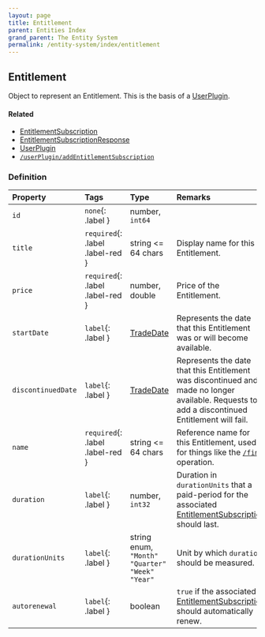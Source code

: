 ```yaml
---
layout: page
title: Entitlement
parent: Entities Index
grand_parent: The Entity System
permalink: /entity-system/index/entitlement
---
```


## Entitlement
Object to represent an Entitlement. This is the basis of a [UserPlugin]({{site.baseurl}}/entity-system/index/UserPlugin).

#### Related
- [EntitlementSubscription]({{site.baseurl}}/entity-system/index/EntitlementSubscription)
- [EntitlementSubscriptionResponse]({{site.baseurl}}/entity-system/index/EntitlementSubscriptionResponse)
- [UserPlugin]({{site.baseurl}}/entity-system/index/UserPlugin)
- [`/userPlugin/addEntitlementSubscription`]({{site.baseurl}}/all-ops/userPlugin/addEntitlementSubscription)

### Definition

| Property | Tags | Type | Remarks
|:---------|:-----|:-----|:-------
| `id` | `none`{: .label } | number, `int64` | 
| `title` | `required`{: .label .label-red } | string <= 64 chars | Display name for this Entitlement.
| `price` | `required`{: .label .label-red } | number, double | Price of the Entitlement.
| `startDate` | `label`{: .label } | [TradeDate]({{site.baseurl}}/entity-system/index/TradeDate) | Represents the date that this Entitlement was or will become available.
| `discontinuedDate` | `label`{: .label } | [TradeDate]({{site.baseurl}}/entity-system/index/TradeDate) | Represents the date that this Entitlement was discontinued and made no longer available. Requests to add a discontinued Entitlement will fail.
| `name` | `required`{: .label .label-red } | string <= 64 chars | Reference name for this Entitlement, used for things like the [`/find`]({{site.baseurl}}/all-ops/shared/find) operation.
| `duration` | `label`{: .label } | number, `int32` | Duration in `durationUnits` that a paid-period for the associated [EntitlementSubscription]({{site.baseurl}}/entity-system/index/EntitlementSubscription) should last.
| `durationUnits` | `label`{: .label } | string enum, `"Month"` `"Quarter"` `"Week"` `"Year"` | Unit by which `duration` should be measured.
| `autorenewal` | `label`{: .label } | boolean | `true` if the associated [EntitlementSubscription]({{site.baseurl}}/entity-system/index/EntitlementSubscription) should automatically renew.